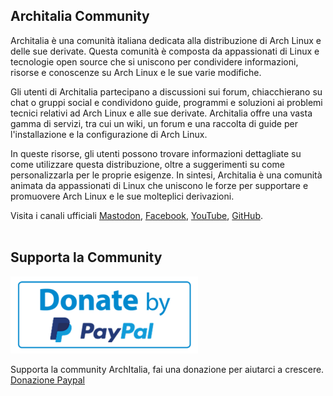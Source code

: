 
## Architalia Community


Architalia è una comunità italiana dedicata alla distribuzione di Arch Linux e delle sue derivate. Questa comunità è composta da appassionati di Linux e tecnologie open source che si uniscono per condividere informazioni, risorse e conoscenze su Arch Linux e le sue varie modifiche. 

Gli utenti di Architalia partecipano a discussioni sui forum, chiacchierano su chat o gruppi social e condividono guide, programmi e soluzioni ai problemi tecnici relativi ad Arch Linux e alle sue derivate. Architalia offre una vasta gamma di servizi, tra cui un wiki, un forum e una raccolta di guide per l'installazione e la configurazione di Arch Linux. 

In queste risorse, gli utenti possono trovare informazioni dettagliate su come utilizzare questa distribuzione, oltre a suggerimenti su come personalizzarla per le proprie esigenze. In sintesi, Architalia è una comunità animata da appassionati di Linux che uniscono le forze per supportare e promuovere Arch Linux e le sue molteplici derivazioni.

Visita i canali ufficiali <a rel="me" href="https://mastodon.social/@architalia">Mastodon</a>, [Facebook](https://www.facebook.com/groups/architalia), [YouTube](https://www.youtube.com/@ArchItalia), [GitHub](https://github.com/ArchItalia).
<br><br>



## Supporta la Community

![iso](images/pp.png)

Supporta la community ArchItalia, fai una donazione per aiutarci a crescere.
[Donazione Paypal](https://www.paypal.com/donate/?hosted_button_id=3C4YAF9NXMEWL)

<br><br>


